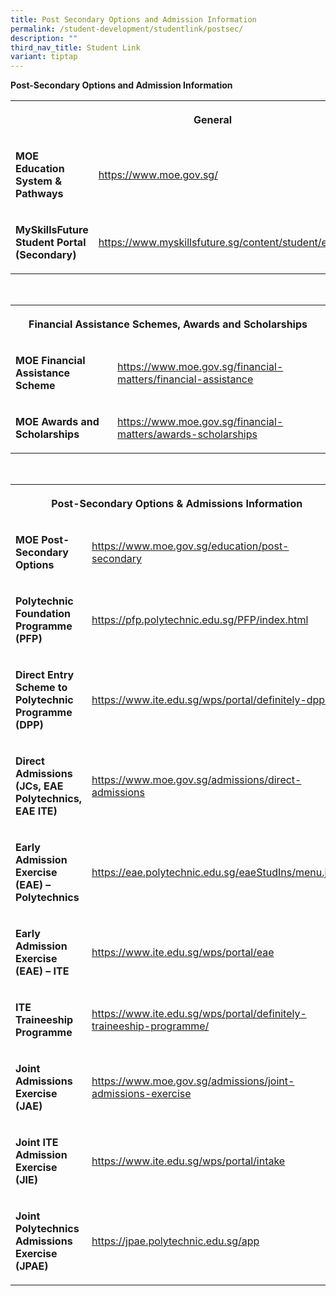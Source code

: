 ```yaml
---
title: Post Secondary Options and Admission Information
permalink: /student-development/studentlink/postsec/
description: ""
third_nav_title: Student Link
variant: tiptap
---
```

<p><strong>Post-Secondary Options and Admission Information</strong>
</p>
<table style="minWidth: 50px">
<colgroup>
<col>
<col>
</colgroup>
<tbody>
<tr>
<th rowspan="1" colspan="2">
<p><strong>General</strong>
</p>
</th>
</tr>
<tr>
<td rowspan="1" colspan="1">
<p><strong>MOE Education System &amp; Pathways</strong>
</p>
</td>
<td rowspan="1" colspan="1">
<p><a href="https://www.moe.gov.sg/" rel="noopener noreferrer nofollow" target="_blank">https://www.moe.gov.sg/</a>
</p>
</td>
</tr>
<tr>
<td rowspan="1" colspan="1">
<p><strong>MySkillsFuture Student Portal (Secondary)</strong>
</p>
</td>
<td rowspan="1" colspan="1">
<p><a href="https://www.myskillsfuture.gov.sg/content/student/en/secondary.html" rel="noopener noreferrer nofollow" target="_blank">https://www.myskillsfuture.sg/content/student/en/secondary.html</a>
</p>
</td>
</tr>
</tbody>
</table>
<p>
<br>
</p>
<table style="minWidth: 50px">
<colgroup>
<col>
<col>
</colgroup>
<tbody>
<tr>
<th rowspan="1" colspan="2">
<p><strong>Financial Assistance Schemes, Awards and Scholarships</strong>
</p>
</th>
</tr>
<tr>
<td rowspan="1" colspan="1">
<p><strong>MOE Financial Assistance Scheme</strong>
</p>
</td>
<td rowspan="1" colspan="1">
<p><a href="https://www.moe.gov.sg/financial-matters/financial-assistance" rel="noopener noreferrer nofollow" target="_blank">https://www.moe.gov.sg/financial-matters/financial-assistance</a>
</p>
</td>
</tr>
<tr>
<td rowspan="1" colspan="1">
<p><strong>MOE Awards and Scholarships</strong>
</p>
</td>
<td rowspan="1" colspan="1">
<p><a href="https://www.moe.gov.sg/financial-matters/awards-scholarships" rel="noopener noreferrer nofollow" target="_blank">https://www.moe.gov.sg/financial-matters/awards-scholarships</a>
</p>
</td>
</tr>
</tbody>
</table>
<p>
<br>
</p>
<table style="minWidth: 50px">
<colgroup>
<col>
<col>
</colgroup>
<tbody>
<tr>
<th rowspan="1" colspan="2">
<p><strong>Post-Secondary Options &amp; Admissions Information</strong>
</p>
</th>
</tr>
<tr>
<td rowspan="1" colspan="1">
<p><strong>MOE Post-Secondary Options</strong>
</p>
</td>
<td rowspan="1" colspan="1">
<p><a href="https://www.moe.gov.sg/education/post-secondary" rel="noopener noreferrer nofollow" target="_blank">https://www.moe.gov.sg/education/post-secondary</a>
</p>
</td>
</tr>
<tr>
<td rowspan="1" colspan="1">
<p><strong>Polytechnic Foundation Programme (PFP)</strong>
</p>
</td>
<td rowspan="1" colspan="1">
<p><a href="https://pfp.polytechnic.edu.sg/PFP/index.html" rel="noopener noreferrer nofollow" target="_blank">https://pfp.polytechnic.edu.sg/PFP/index.html</a>
</p>
</td>
</tr>
<tr>
<td rowspan="1" colspan="1">
<p><strong>Direct Entry Scheme to Polytechnic Programme (DPP)</strong>
</p>
</td>
<td rowspan="1" colspan="1">
<p><a href="https://www.ite.edu.sg/wps/portal/definitely-dpp/" rel="noopener noreferrer nofollow" target="_blank">https://www.ite.edu.sg/wps/portal/definitely-dpp/</a>
</p>
</td>
</tr>
<tr>
<td rowspan="1" colspan="1">
<p><strong>Direct Admissions (JCs, EAE Polytechnics, EAE ITE)</strong>
</p>
</td>
<td rowspan="1" colspan="1">
<p><a href="https://www.moe.gov.sg/admissions/direct-admissions" rel="noopener noreferrer nofollow" target="_blank">https://www.moe.gov.sg/admissions/direct-admissions</a>
</p>
</td>
</tr>
<tr>
<td rowspan="1" colspan="1">
<p><strong>Early Admission Exercise (EAE) – Polytechnics</strong>
</p>
</td>
<td rowspan="1" colspan="1">
<p><a href="https://eae.polytechnic.edu.sg/eaeStudIns/menu.jsp" rel="noopener noreferrer nofollow" target="_blank">https://eae.polytechnic.edu.sg/eaeStudIns/menu.jsp</a>
</p>
</td>
</tr>
<tr>
<td rowspan="1" colspan="1">
<p><strong>Early Admission Exercise (EAE) – ITE</strong>
</p>
</td>
<td rowspan="1" colspan="1">
<p><a href="https://www.ite.edu.sg/wps/portal/eae" rel="noopener noreferrer nofollow" target="_blank">https://www.ite.edu.sg/wps/portal/eae</a>
</p>
</td>
</tr>
<tr>
<td rowspan="1" colspan="1">
<p><strong>ITE Traineeship Programme</strong>
</p>
</td>
<td rowspan="1" colspan="1">
<p><a href="https://www.ite.edu.sg/wps/portal/definitely-traineeship-programme/" rel="noopener noreferrer nofollow" target="_blank">https://www.ite.edu.sg/wps/portal/definitely-traineeship-programme/</a>
</p>
</td>
</tr>
<tr>
<td rowspan="1" colspan="1">
<p><strong>Joint Admissions Exercise (JAE)</strong>
</p>
</td>
<td rowspan="1" colspan="1">
<p><a href="https://www.moe.gov.sg/admissions/joint-admissions-exercise" rel="noopener noreferrer nofollow" target="_blank">https://www.moe.gov.sg/admissions/joint-admissions-exercise</a>
</p>
</td>
</tr>
<tr>
<td rowspan="1" colspan="1">
<p><strong>Joint ITE Admission Exercise (JIE)</strong>
</p>
</td>
<td rowspan="1" colspan="1">
<p><a href="https://www.ite.edu.sg/wps/portal/intake" rel="noopener noreferrer nofollow" target="_blank">https://www.ite.edu.sg/wps/portal/intake</a>
</p>
</td>
</tr>
<tr>
<td rowspan="1" colspan="1">
<p><strong>Joint Polytechnics Admissions Exercise (JPAE)</strong>
</p>
</td>
<td rowspan="1" colspan="1">
<p><a href="https://jpae.polytechnic.edu.sg/app" rel="noopener noreferrer nofollow" target="_blank">https://jpae.polytechnic.edu.sg/app</a>
</p>
</td>
</tr>
</tbody>
</table>
<p></p>